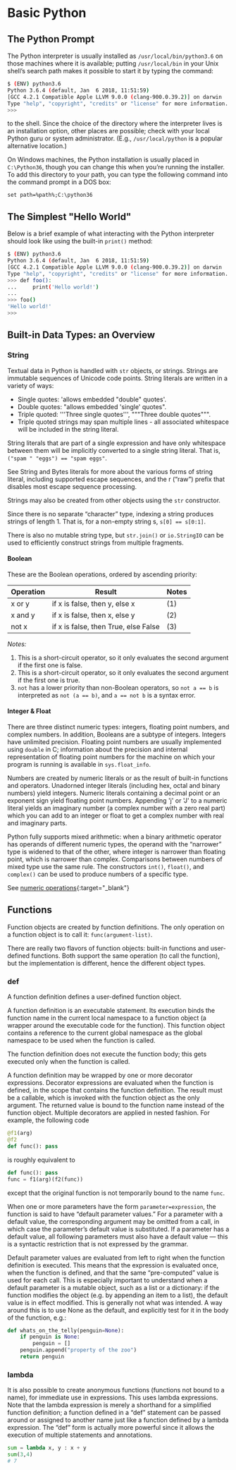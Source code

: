 # Basic Python

## The Python Prompt

The Python interpreter is usually installed as `/usr/local/bin/python3.6` on those machines where it is available; putting `/usr/local/bin` in your Unix shell’s search path makes it possible to start it by typing the command:

```sh
$ (ENV) python3.6
Python 3.6.4 (default, Jan  6 2018, 11:51:59)
[GCC 4.2.1 Compatible Apple LLVM 9.0.0 (clang-900.0.39.2)] on darwin
Type "help", "copyright", "credits" or "license" for more information.
>>>
```

to the shell. Since the choice of the directory where the interpreter lives is an installation option, other places are possible; check with your local Python guru or system administrator. (E.g., `/usr/local/python` is a popular alternative location.)

On Windows machines, the Python installation is usually placed in `C:\Python36`, though you can change this when you’re running the installer. To add this directory to your path, you can type the following command into the command prompt in a DOS box:

`set path=%path%;C:\python36`

## The Simplest "Hello World"

Below is a brief example of what interacting with the Python interpreter should look like using the built-in `print()` method:

```sh
$ (ENV) python3.6
Python 3.6.4 (default, Jan  6 2018, 11:51:59)
[GCC 4.2.1 Compatible Apple LLVM 9.0.0 (clang-900.0.39.2)] on darwin
Type "help", "copyright", "credits" or "license" for more information.
>>> def foo():
...     print('Hello world!')
...
>>> foo()
'Hello world!'
>>>
```

## Built-in Data Types: an Overview

### String

Textual data in Python is handled with `str` objects, or strings. Strings are immutable sequences of Unicode code points. String literals are written in a variety of ways:

- Single quotes: 'allows embedded "double" quotes'.
- Double quotes: "allows embedded 'single' quotes".
- Triple quoted: '''Three single quotes''', """Three double quotes""".
- Triple quoted strings may span multiple lines - all associated whitespace will be included in the string literal.

String literals that are part of a single expression and have only whitespace between them will be implicitly converted to a single string literal. That is, `("spam " "eggs") == "spam eggs"`.

See String and Bytes literals for more about the various forms of string literal, including supported escape sequences, and the r (“raw”) prefix that disables most escape sequence processing.

Strings may also be created from other objects using the `str` constructor.

Since there is no separate “character” type, indexing a string produces strings of length 1. That is, for a non-empty string s, `s[0] == s[0:1]`.

There is also no mutable string type, but `str.join()` or `io.StringIO` can be used to efficiently construct strings from multiple fragments.

#### Boolean

These are the Boolean operations, ordered by ascending priority:

| Operation | Result | Notes |
|---|---|---|
| x or y | if x is false, then y, else x | (1) |
| x and y | if x is false, then x, else y | (2) |
| not x | if x is false, then True, else False | (3) |

_Notes:_

1. This is a short-circuit operator, so it only evaluates the second argument if the first one is false.
1. This is a short-circuit operator, so it only evaluates the second argument if the first one is true.
1. `not` has a lower priority than non-Boolean operators, so `not a == b` is interpreted as `not (a == b)`, and `a == not b` is a syntax error.

#### Integer & Float

There are three distinct numeric types: integers, floating point numbers, and complex numbers. In addition, Booleans are a subtype of integers. Integers have unlimited precision. Floating point numbers are usually implemented using `double` in C; information about the precision and internal representation of floating point numbers for the machine on which your program is running is available in `sys.float_info`.

Numbers are created by numeric literals or as the result of built-in functions and operators. Unadorned integer literals (including hex, octal and binary numbers) yield integers. Numeric literals containing a decimal point or an exponent sign yield floating point numbers. Appending 'j' or 'J' to a numeric literal yields an imaginary number (a complex number with a zero real part) which you can add to an integer or float to get a complex number with real and imaginary parts.

Python fully supports mixed arithmetic: when a binary arithmetic operator has operands of different numeric types, the operand with the “narrower” type is widened to that of the other, where integer is narrower than floating point, which is narrower than complex. Comparisons between numbers of mixed type use the same rule. The constructors `int()`, `float()`, and `complex()` can be used to produce numbers of a specific type.

See [numeric operations](https://docs.python.org/3/library/stdtypes.html#numeric-types-int-float-complex){:target="_blank"}

## Functions

Function objects are created by function definitions. The only operation on a function object is to call it: `func(argument-list)`.

There are really two flavors of function objects: built-in functions and user-defined functions. Both support the same operation (to call the function), but the implementation is different, hence the different object types.

### def

A function definition defines a user-defined function object.

A function definition is an executable statement. Its execution binds the function name in the current local namespace to a function object (a wrapper around the executable code for the function). This function object contains a reference to the current global namespace as the global namespace to be used when the function is called.

The function definition does not execute the function body; this gets executed only when the function is called.

A function definition may be wrapped by one or more decorator expressions. Decorator expressions are evaluated when the function is defined, in the scope that contains the function definition. The result must be a callable, which is invoked with the function object as the only argument. The returned value is bound to the function name instead of the function object. Multiple decorators are applied in nested fashion. For example, the following code

```python
@f1(arg)
@f2
def func(): pass
```

is roughly equivalent to

```python
def func(): pass
func = f1(arg)(f2(func))
```

except that the original function is not temporarily bound to the name `func`.

When one or more parameters have the form `parameter=expression`, the function is said to have “default parameter values.” For a parameter with a default value, the corresponding argument may be omitted from a call, in which case the parameter’s default value is substituted. If a parameter has a default value, all following parameters must also have a default value — this is a syntactic restriction that is not expressed by the grammar.

Default parameter values are evaluated from left to right when the function definition is executed. This means that the expression is evaluated once, when the function is defined, and that the same “pre-computed” value is used for each call. This is especially important to understand when a default parameter is a mutable object, such as a list or a dictionary: if the function modifies the object (e.g. by appending an item to a list), the default value is in effect modified. This is generally not what was intended. A way around this is to use None as the default, and explicitly test for it in the body of the function, e.g.:

```python
def whats_on_the_telly(penguin=None):
    if penguin is None:
        penguin = []
    penguin.append("property of the zoo")
    return penguin
```

### lambda

It is also possible to create anonymous functions (functions not bound to a name), for immediate use in expressions. This uses lambda expressions. Note that the lambda expression is merely a shorthand for a simplified function definition; a function defined in a “def” statement can be passed around or assigned to another name just like a function defined by a lambda expression. The “def” form is actually more powerful since it allows the execution of multiple statements and annotations.

```python
sum = lambda x, y : x + y
sum(3,4)
# 7
```
